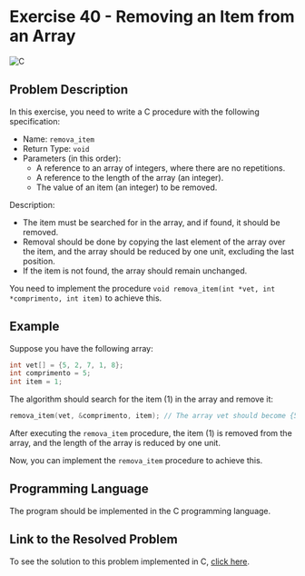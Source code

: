 # Exercise 40 - Removing an Item from an Array

![C](https://img.shields.io/badge/C-DA1F26?style=for-the-badge&logo=c&logoColor=white)

## Problem Description

In this exercise, you need to write a C procedure with the following specification:

- Name: `remova_item`
- Return Type: `void`
- Parameters (in this order):
  - A reference to an array of integers, where there are no repetitions.
  - A reference to the length of the array (an integer).
  - The value of an item (an integer) to be removed.

Description:
- The item must be searched for in the array, and if found, it should be removed.
- Removal should be done by copying the last element of the array over the item, and the array should be reduced by one unit, excluding the last position.
- If the item is not found, the array should remain unchanged.

You need to implement the procedure `void remova_item(int *vet, int *comprimento, int item)` to achieve this.

## Example

Suppose you have the following array:

```c
int vet[] = {5, 2, 7, 1, 8};
int comprimento = 5;
int item = 1;
```

The algorithm should search for the item (1) in the array and remove it:

```c
remova_item(vet, &comprimento, item); // The array vet should become {5, 2, 7, 8}, and comprimento should become 4
```

After executing the `remova_item` procedure, the item (1) is removed from the array, and the length of the array is reduced by one unit.

Now, you can implement the `remova_item` procedure to achieve this.

## Programming Language

The program should be implemented in the C programming language.

## Link to the Resolved Problem

To see the solution to this problem implemented in C, [click here](/2020_2/CAP/Cycle10/Exercises/E40/E40.c).